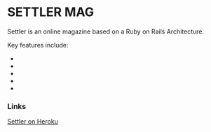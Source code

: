 # SETTLER MAG

Settler is an online magazine based on a Ruby on Rails Architecture. 

Key features include: 

*
*
*
*
*

### Links

[Settler on Heroku](https://valleybikes.herokuapp.com/)
